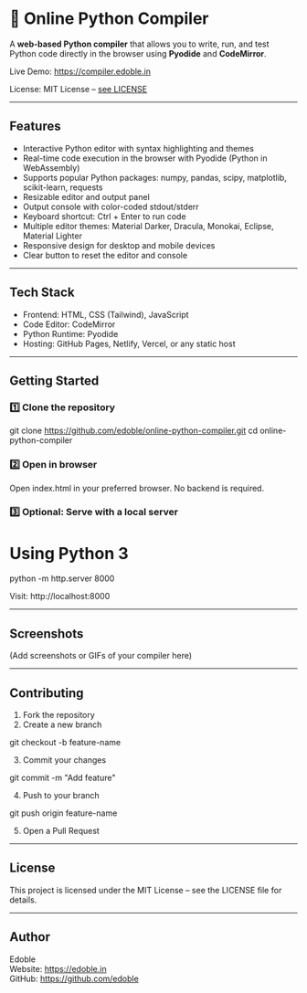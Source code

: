 # 🐍 Online Python Compiler  

A **web-based Python compiler** that allows you to write, run, and test Python code directly in the browser using **Pyodide** and **CodeMirror**.  

Live Demo: [https://compiler.edoble.in ](https://compiler.edoble.in/Python.html) 

License: MIT License – [see LICENSE  ](https://github.com/Sanjay-Edoble/Online-Python-Compiler/blob/main/LICENSE)


---

## Features  

- Interactive Python editor with syntax highlighting and themes  
- Real-time code execution in the browser with Pyodide (Python in WebAssembly)  
- Supports popular Python packages: numpy, pandas, scipy, matplotlib, scikit-learn, requests  
- Resizable editor and output panel  
- Output console with color-coded stdout/stderr  
- Keyboard shortcut: Ctrl + Enter to run code  
- Multiple editor themes: Material Darker, Dracula, Monokai, Eclipse, Material Lighter  
- Responsive design for desktop and mobile devices  
- Clear button to reset the editor and console  

---

## Tech Stack  

- Frontend: HTML, CSS (Tailwind), JavaScript  
- Code Editor: CodeMirror  
- Python Runtime: Pyodide  
- Hosting: GitHub Pages, Netlify, Vercel, or any static host  

---

## Getting Started  

### 1️⃣ Clone the repository  

git clone https://github.com/edoble/online-python-compiler.git
cd online-python-compiler

### 2️⃣ Open in browser  

Open index.html in your preferred browser. No backend is required.  

### 3️⃣ Optional: Serve with a local server  

# Using Python 3
python -m http.server 8000

Visit: http://localhost:8000  

---

## Screenshots  

(Add screenshots or GIFs of your compiler here)  

---

## Contributing  

1. Fork the repository  
2. Create a new branch  

git checkout -b feature-name

3. Commit your changes  

git commit -m "Add feature"

4. Push to your branch  

git push origin feature-name

5. Open a Pull Request  

---

## License  

This project is licensed under the MIT License – see the LICENSE file for details.  

---

## Author  

Edoble  
Website: https://edoble.in  
GitHub: https://github.com/edoble
